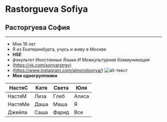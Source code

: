 # Rastorgueva Sofiya
## Расторгуева София 
* * *

* Мне 18 лет 
* Я из Екатеринбурга, учусь и живу в Москве
* **HSE**
* *факультет Иностанные Языки И Межкультурная Коммуникация*
* (https://vk.com/sonyarstrgv)
* (https://www.instagram.com/almondsonya/)
![alt-текст](https://pp.userapi.com/c639330/v639330909/19838/39Wql5Br5Bg.jpg)
* **Мои одногруппники**

| НастяС  | Катя | Света | Юля   |
|---------|------|-------|-------|
| НастяМ  | Лиза | Глеб  | Алиса |
| НастяМе | Даша | Маша  | Я     |
| Джейла  | Саша | Фарид | Все   |
